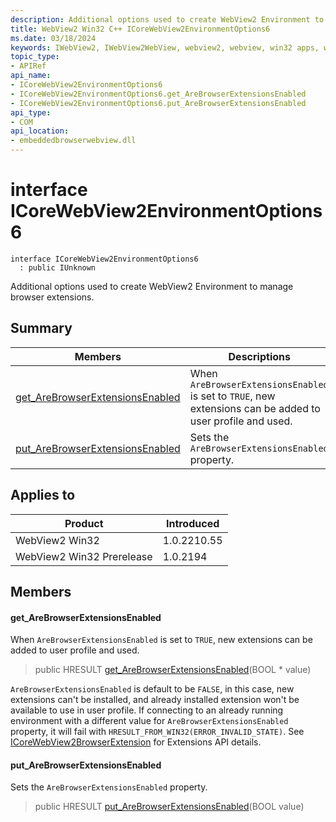 ```yaml
---
description: Additional options used to create WebView2 Environment to manage browser extensions.
title: WebView2 Win32 C++ ICoreWebView2EnvironmentOptions6
ms.date: 03/18/2024
keywords: IWebView2, IWebView2WebView, webview2, webview, win32 apps, win32, edge, ICoreWebView2, ICoreWebView2Controller, browser control, edge html, ICoreWebView2EnvironmentOptions6
topic_type: 
- APIRef
api_name:
- ICoreWebView2EnvironmentOptions6
- ICoreWebView2EnvironmentOptions6.get_AreBrowserExtensionsEnabled
- ICoreWebView2EnvironmentOptions6.put_AreBrowserExtensionsEnabled
api_type:
- COM
api_location:
- embeddedbrowserwebview.dll
---
```


# interface ICoreWebView2EnvironmentOptions6

```
interface ICoreWebView2EnvironmentOptions6
  : public IUnknown
```

Additional options used to create WebView2 Environment to manage browser extensions.

## Summary

 Members                        | Descriptions
--------------------------------|---------------------------------------------
[get_AreBrowserExtensionsEnabled](#get_arebrowserextensionsenabled) | When `AreBrowserExtensionsEnabled` is set to `TRUE`, new extensions can be added to user profile and used.
[put_AreBrowserExtensionsEnabled](#put_arebrowserextensionsenabled) | Sets the `AreBrowserExtensionsEnabled` property.

## Applies to

Product                         | Introduced
--------------------------------|---------------------------------------------
WebView2 Win32            |    1.0.2210.55
WebView2 Win32 Prerelease |    1.0.2194

## Members

#### get_AreBrowserExtensionsEnabled

When `AreBrowserExtensionsEnabled` is set to `TRUE`, new extensions can be added to user profile and used.

> public HRESULT [get_AreBrowserExtensionsEnabled](#get_arebrowserextensionsenabled)(BOOL * value)

`AreBrowserExtensionsEnabled` is default to be `FALSE`, in this case, new extensions can't be installed, and already installed extension won't be available to use in user profile. If connecting to an already running environment with a different value for `AreBrowserExtensionsEnabled` property, it will fail with `HRESULT_FROM_WIN32(ERROR_INVALID_STATE)`. See [ICoreWebView2BrowserExtension](icorewebview2browserextension.md#icorewebview2browserextension) for Extensions API details.

#### put_AreBrowserExtensionsEnabled

Sets the `AreBrowserExtensionsEnabled` property.

> public HRESULT [put_AreBrowserExtensionsEnabled](#put_arebrowserextensionsenabled)(BOOL value)

